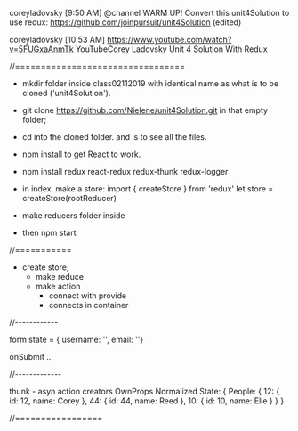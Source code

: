 coreyladovsky [9:50 AM]
@channel WARM UP! Convert this unit4Solution to use redux: https://github.com/joinpursuit/unit4Solution (edited)

coreyladovsky [10:53 AM]
https://www.youtube.com/watch?v=5FUGxaAnmTk
YouTubeCorey Ladovsky
Unit 4 Solution With Redux

//=================================

- mkdir folder inside class02112019 with identical name as what is to be cloned ('unit4Solution').
- git clone https://github.com/Nielene/unit4Solution.git in that empty folder;
- cd into the cloned folder. and ls to see all the files.
- npm install   to get React to work.
- npm install redux react-redux redux-thunk redux-logger

- in index. make a store:
import { createStore } from 'redux'
let store = createStore(rootReducer)

- make reducers folder inside

- then npm start


//===========

- create store;
  - make reduce
  - make action
    - connect with provide
    - connects in container

//------------

form
  state = { username: '', email: ''}

onSubmit ...

//-------------

thunk - asyn action creators
OwnProps
Normalized State:
  {
    People: {
      12: { id: 12, name: Corey },
      44: { id: 44, name: Reed },
      10: { id: 10, name: Elle }
    }
  }

//=================
